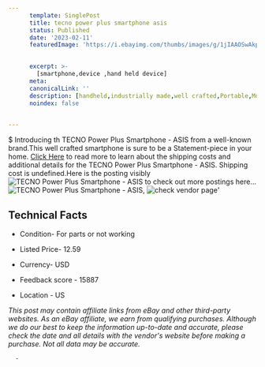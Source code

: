 ```yaml
---
      template: SinglePost
      title: tecno power plus smartphone asis
      status: Published
      date: '2023-02-11'
      featuredImage: 'https://i.ebayimg.com/thumbs/images/g/1jIAAOSwAkpi6VYC/s-l225.jpg'
       

      excerpt: >-
        [smartphone,device ,hand held device]
      meta:
      canonicalLink: ''
      description: [handheld,industrially made,well crafted,Portable,Mobile,Compact,Convenient,Lightweight,Maneuverable,Man-portable,Miniature,Carriable,Hand-held,Light,Holdable,Transportable,Mobile device,Pocket-sized,On-the-go,Wireless,Cordless,Compact size,Convenient size, smartphone,device ,hand held device]
      noindex: false
      

---
```

$
      Introducing th TECNO Power Plus Smartphone - ASIS from a well-known brand.This well crafted smartphone is sure to be a Statement-piece in your home. [Click Here](https://www.ebay.com/itm/144645759244?hash=item21ad8f210c%3Ag%3A1jIAAOSwAkpi6VYC&mkevt=1&mkcid=1&mkrid=711-53200-19255-0&campid=%253CePNCampaignId%253E&customid=%253CreferenceId%253E&toolid=10049) to read more to learn about the shipping costs and additional details for the TECNO Power Plus Smartphone - ASIS. Shipping cost is undefined.Here is the posting visibly ![TECNO Power Plus Smartphone - ASIS](https://i.ebayimg.com/thumbs/images/g/1jIAAOSwAkpi6VYC/s-l225.jpg) to check out more postings here... ![TECNO Power Plus Smartphone - ASIS](https://i.ebayimg.com/images/g/1jIAAOSwAkpi6VYC/s-l1600.jpg), ![check vendor page](https://origin-galleryplus.ebayimg.com/ws/web/144645759244_2_0_1/225x225.jpg,https://origin-galleryplus.ebayimg.com/ws/web/144645759244_3_0_1/225x225.jpg,https://origin-galleryplus.ebayimg.com/ws/web/144645759244_4_0_1/225x225.jpg,https://origin-galleryplus.ebayimg.com/ws/web/144645759244_5_0_1/225x225.jpg)'

      

 ## Technical Facts 



     
      

 - Condition- For parts or not working 


      

 - Listed Price- 12.59 


      

 - Currency- USD 


      

 - Feedback score - 15887 


      

 - Location - US 


      
      

 *_This post may contain affiliate links from eBay and other third-party websites. As an eBay affiliate, we earn from qualifying purchases. Although we do our best to keep the information up-to-date and accurate, please check the date and all details with the vendor's website before making a purchase. Not all data may be accurate._*




      -
